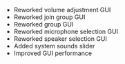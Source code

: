 - Reworked volume adjustment GUI
- Reworked join group GUI
- Reworked group GUI
- Reworked microphone selection GUI
- Reworked speaker selection GUI
- Added system sounds slider
- Improved GUI performance
